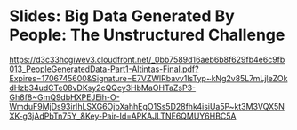 # Slides: Big Data Generated By People: The Unstructured Challenge

https://d3c33hcgiwev3.cloudfront.net/_0bb7589d16aeb6b8f629fb4e6c9fb013_PeopleGeneratedData-Part1-Altintas-Final.pdf?Expires=1706745600&Signature=E7VZWlRbavv1lsTyp~kNg2v85L7mLjleZOkdHzb34udCTe08vDKsy2cQQcy3HbMaOHTaZsP3-Gh8f8~GmQ9dbHXPEJEih-O-WmduF9MjDs93irIhLSXG6OjbXahhEgO1Ss5D28fhk4isiUa5P~kt3M3VQX5NXK-g3jAdPbTn75Y_&Key-Pair-Id=APKAJLTNE6QMUY6HBC5A
